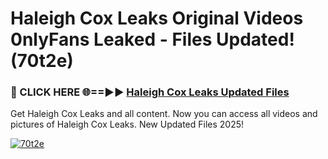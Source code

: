 # Haleigh Cox Leaks Original Videos 0nlyFans Leaked - Files Updated! (70t2e)

<h3>🔴 CLICK HERE 🌐==►► <a href="https://tinyurl.com/2wckxsce" rel="nofollow">Haleigh Cox Leaks Updated Files</a></h3>

Get Haleigh Cox Leaks and all content. Now you can access all videos and pictures of Haleigh Cox Leaks. New Updated Files 2025!

[![70t2e](https://i.imgur.com/AFduVYN.gif)](https://tinyurl.com/2wckxsce)
